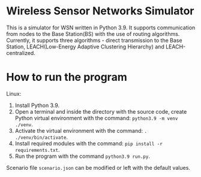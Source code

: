 # Wireless Sensor Networks Simulator

This is a simulator for WSN written in Python 3.9. It supports communication from nodes to the Base Station(BS) with the use
of routing algorithms. Currently, it supports three algorithms - direct transmission to the Base Station, LEACH(Low-Energy Adaptive Clustering Hierarchy) and LEACH-centralized.


# How to run the program
Linux:
1. Install Python 3.9.
2. Open a terminal and inside the directory with the source code, create Python virtual environment with the command: `python3.9 -m venv ./venv`.
3. Activate the virtual environment with the command: `. ./venv/bin/activate`.
4. Install required modules with the command: `pip install -r requirements.txt`.
5. Run the program with the command `python3.9 run.py`.

Scenario file `scenario.json` can be modified or left with the default values.
